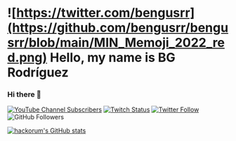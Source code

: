 # ![https://twitter.com/bengusrr](https://github.com/bengusrr/bengusrr/blob/main/MIN_Memoji_2022_red.png) Hello, my name is BG Rodríguez
### Hi there 👋

[![YouTube Channel Subscribers](https://img.shields.io/youtube/channel/subscribers/UCMaPD2iVWxVPYplcuD5mNPQ?style=social)](https://youtube.com/bengusrr?sub_confirmation=1)
[![Twitch Status](https://img.shields.io/twitch/status/benjamin3g88?style=social)](https://twitch.com/benjamin3g88)
[![Twitter Follow](https://img.shields.io/twitter/follow/bengusrr?style=social)](https://twitter.com/bengusrr)
![GitHub Followers](https://img.shields.io/github/followers/bengusrr?style=social)

[![hackorum's GitHub stats](https://github-readme-stats.vercel.app/api?username=bengusrr&show_icons=true&theme=tokyonight)](https://github.com/anuraghazra/github-readme-stats)

<!--
**bengusrr/bengusrr** is a ✨ _special_ ✨ repository because its `README.md` (this file) appears on your GitHub profile.

Here are some ideas to get you started:

- 🔭 I’m currently working on ...
- 🌱 I’m currently learning ...
- 👯 I’m looking to collaborate on ...
- 🤔 I’m looking for help with ...
- 💬 Ask me about ...
- 📫 How to reach me: ...
- 😄 Pronouns: ...
- ⚡ Fun fact: ...
-->
